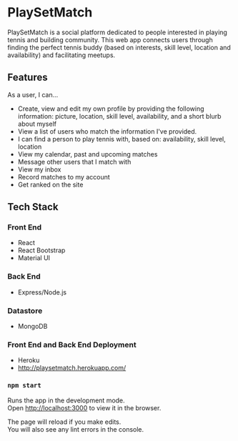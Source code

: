 # PlaySetMatch

PlaySetMatch is a social platform dedicated to people interested in playing tennis and building community. This web app connects users through finding the perfect tennis buddy (based on interests, skill level, location and availability) and facilitating meetups. 

## Features
As a user, I can... 
- Create, view and edit my own profile by providing the following information: picture, location, skill level, availability, and a short blurb about myself
- View a list of users who match the information I've provided.
- I can find a person to play tennis with, based on: availability, skill level, location 
- View my calendar, past and upcoming matches 
- Message other users that I match with
- View my inbox
- Record matches to my account 
- Get ranked on the site

## Tech Stack

### Front End
- React
- React Bootstrap
- Material UI
### Back End
- Express/Node.js
### Datastore
- MongoDB
### Front End and Back End Deployment
- Heroku 
- http://playsetmatch.herokuapp.com/


### `npm start`

Runs the app in the development mode.\
Open [http://localhost:3000](http://localhost:3000) to view it in the browser.

The page will reload if you make edits.\
You will also see any lint errors in the console.

